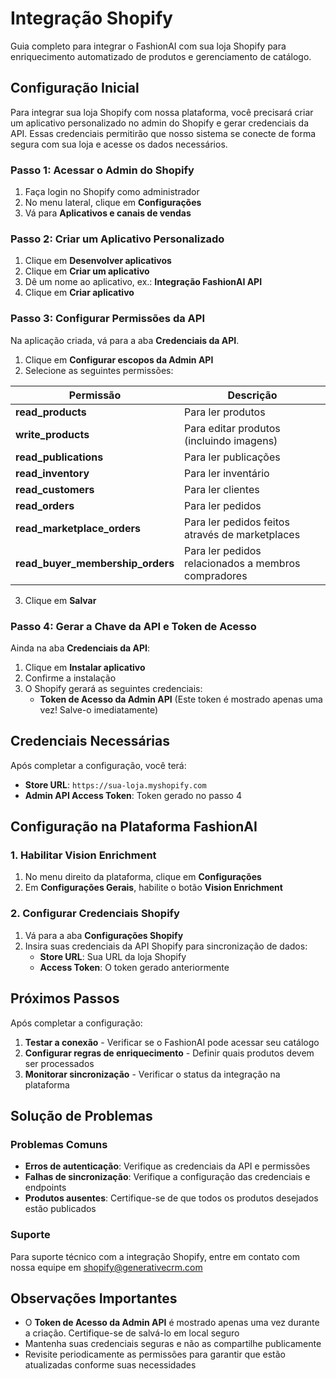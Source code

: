 # Integração Shopify

Guia completo para integrar o FashionAI com sua loja Shopify para enriquecimento automatizado de produtos e gerenciamento de catálogo.

## Configuração Inicial

Para integrar sua loja Shopify com nossa plataforma, você precisará criar um aplicativo personalizado no admin do Shopify e gerar credenciais da API. Essas credenciais permitirão que nosso sistema se conecte de forma segura com sua loja e acesse os dados necessários.

### Passo 1: Acessar o Admin do Shopify

1. Faça login no Shopify como administrador
2. No menu lateral, clique em **Configurações**
3. Vá para **Aplicativos e canais de vendas**

### Passo 2: Criar um Aplicativo Personalizado

1. Clique em **Desenvolver aplicativos**
2. Clique em **Criar um aplicativo**
3. Dê um nome ao aplicativo, ex.: **Integração FashionAI API**
4. Clique em **Criar aplicativo**

### Passo 3: Configurar Permissões da API

Na aplicação criada, vá para a aba **Credenciais da API**.

1. Clique em **Configurar escopos da Admin API**
2. Selecione as seguintes permissões:

| Permissão | Descrição |
|-----------|-----------|
| **read_products** | Para ler produtos |
| **write_products** | Para editar produtos (incluindo imagens) |
| **read_publications** | Para ler publicações |
| **read_inventory** | Para ler inventário |
| **read_customers** | Para ler clientes |
| **read_orders** | Para ler pedidos |
| **read_marketplace_orders** | Para ler pedidos feitos através de marketplaces |
| **read_buyer_membership_orders** | Para ler pedidos relacionados a membros compradores |

3. Clique em **Salvar**

### Passo 4: Gerar a Chave da API e Token de Acesso

Ainda na aba **Credenciais da API**:

1. Clique em **Instalar aplicativo**
2. Confirme a instalação
3. O Shopify gerará as seguintes credenciais:
   - **Token de Acesso da Admin API** (Este token é mostrado apenas uma vez! Salve-o imediatamente)

## Credenciais Necessárias

Após completar a configuração, você terá:

- **Store URL**: `https://sua-loja.myshopify.com`
- **Admin API Access Token**: Token gerado no passo 4

## Configuração na Plataforma FashionAI

### 1. Habilitar Vision Enrichment

1. No menu direito da plataforma, clique em **Configurações**
2. Em **Configurações Gerais**, habilite o botão **Vision Enrichment**

### 2. Configurar Credenciais Shopify

1. Vá para a aba **Configurações Shopify**
2. Insira suas credenciais da API Shopify para sincronização de dados:
   - **Store URL**: Sua URL da loja Shopify
   - **Access Token**: O token gerado anteriormente

## Próximos Passos

Após completar a configuração:

1. **Testar a conexão** - Verificar se o FashionAI pode acessar seu catálogo
2. **Configurar regras de enriquecimento** - Definir quais produtos devem ser processados
3. **Monitorar sincronização** - Verificar o status da integração na plataforma

## Solução de Problemas

### Problemas Comuns

- **Erros de autenticação**: Verifique as credenciais da API e permissões
- **Falhas de sincronização**: Verifique a configuração das credenciais e endpoints
- **Produtos ausentes**: Certifique-se de que todos os produtos desejados estão publicados

### Suporte

Para suporte técnico com a integração Shopify, entre em contato com nossa equipe em shopify@generativecrm.com

## Observações Importantes

- O **Token de Acesso da Admin API** é mostrado apenas uma vez durante a criação. Certifique-se de salvá-lo em local seguro
- Mantenha suas credenciais seguras e não as compartilhe publicamente
- Revisite periodicamente as permissões para garantir que estão atualizadas conforme suas necessidades